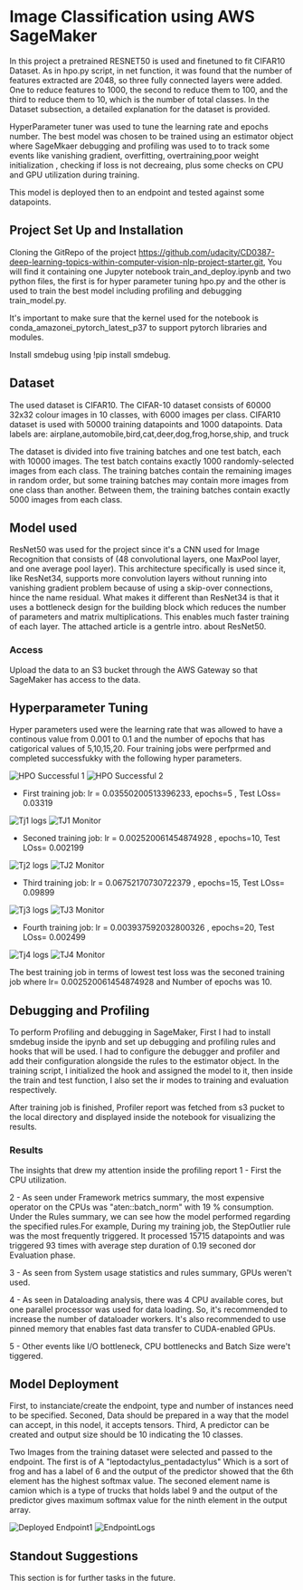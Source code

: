 # Image Classification using AWS SageMaker

In this project a pretrained RESNET50 is used and finetuned to fit CIFAR10 Dataset. As in hpo.py script, in net function, it was found that 
the number of features extracted are 2048, so three fully connected layers were added. One to reduce features to 1000, the second to reduce them to 100, and the third to reduce them to 10, which is the number of total classes. In the Dataset subsection, a detailed explanation for the dataset is provided.

HyperParameter tuner was used to tune the learning rate and epochs number. The best model was chosen to be trained using an estimator object where SageMkaer debugging and profiling was used to to track some events like vanishing gradient, overfitting, overtraining,poor weight initialization , checking if loss is not decreaing, plus some checks on CPU and GPU utilization during training.

This model is deployed  then to an endpoint and tested against some datapoints.

## Project Set Up and Installation

Cloning the GitRepo of the project https://github.com/udacity/CD0387-deep-learning-topics-within-computer-vision-nlp-project-starter.git, You will find it containing one Jupyter notebook train_and_deploy.ipynb and two python files, the first is for hyper parameter tuning hpo.py and the other is used to train the best model including profiling and debugging train_model.py.

It's important to make sure that the kernel used for the notebook is conda_amazonei_pytorch_latest_p37 to support pytorch libraries and modules.

Install smdebug using !pip install smdebug.

## Dataset
The used dataset is CIFAR10. The CIFAR-10 dataset consists of 60000 32x32 colour images in 10 classes, with 6000 images per class.
CIFAR10 dataset is used with 50000 training datapoints and 1000 datapoints.
Data labels are: airplane,automobile,bird,cat,deer,dog,frog,horse,ship, and truck

The dataset is divided into five training batches and one test batch, each with 10000 images. The test batch contains exactly 1000 randomly-selected images from each class. The training batches contain the remaining images in random order, but some training batches may contain more images from one class than another. Between them, the training batches contain exactly 5000 images from each class.

## Model used

ResNet50 was used for the project since it's a CNN used for Image Recognition that consists of (48 convolutional layers, one MaxPool layer, and one average pool layer). This architecture specifically is used since it, like ResNet34, supports more convolution layers without running into vanishing gradient problem because of using a skip-over connections, hince the name residual. What makes it different than ResNet34 is that it uses a bottleneck design for the building block which reduces the number of parameters and matrix multiplications. This enables much faster training of each layer. The attached article is a gentrle intro. about ResNet50.

### Access
Upload the data to an S3 bucket through the AWS Gateway so that SageMaker has access to the data. 

## Hyperparameter Tuning
Hyper parameters used were the learning rate that was allowed to have a continous value from 0.001 to 0.1 and the number of epochs that has catigorical values of 5,10,15,20. Four training jobs were perfprmed and completed successfukky with the following hyper parameters.



![HPO Successful 1](ScreenShots/HPO%20Successful%20.PNG)
![HPO Successful 2](ScreenShots/HPO%20Successful%204.PNG)

- First training job: lr = 0.03550200513396233, epochs=5 , Test LOss= 0.03319

![Tj1 logs](ScreenShots/t1logs.PNG)
![TJ1 Monitor](ScreenShots/t1%20monitor.PNG)


- Seconed training job: lr = 0.002520061454874928 , epochs=10,  Test LOss= 0.002199

![Tj2 logs](ScreenShots/t2logs.PNG)
![TJ2 Monitor](ScreenShots/t2%20monitor.PNG)


- Third training job: lr = 0.06752170730722379 , epochs=15, Test LOss= 0.09899

![Tj3 logs](ScreenShots/t3logs.PNG)
![TJ3 Monitor](ScreenShots/t3%20monitor.PNG)

 
- Fourth training job: lr = 0.003937592032800326 , epochs=20, Test LOss= 0.002499

![Tj4 logs](ScreenShots/t4logs.PNG)
![TJ4 Monitor](ScreenShots/t4%20monitor.PNG)


The best training job in terms of lowest test loss was the seconed training job where lr= 0.002520061454874928 and Number of epochs was 10.


## Debugging and Profiling

To perform Profiling and debugging in SageMaker, First I had to install smdebug inside the ipynb and set up debugging and profiling rules and hooks that will be used. I had to configure the debugger and profiler and add their configuration alongside the rules to the estimator object. In the training script, I initialized the hook and assigned the model to it, then inside the train and test function, I also set the ir modes to training and evaluation respectively.

After training job is finished, Profiler report was fetched from s3 pucket to the local directory and displayed inside the notebook for visualizing the results.

### Results

The insights that drew my attention inside the profiling report 
1 - First the CPU utilization. 

2 - As seen under Framework metrics summary, the most expensive operator on the CPUs was "aten::batch_norm" with 19 % consumption. Under the Rules summary, we can see how the model performed regarding the specified rules.For example, During my training job, the StepOutlier rule was the most frequently triggered. It processed 15715 datapoints and was triggered 93 times with average step duration of 0.19 seconed dor Evaluation phase.

3 - As seen from System usage statistics and rules summary, GPUs weren't used.

4 - As seen in Dataloading analysis, there was 4 CPU available cores, but one parallel processor was used for data loading. So, it's recommended to increase the number of dataloader workers. It's also recommended to use pinned memory that enables fast data transfer to CUDA-enabled GPUs.

5 - Other events like I/O bottleneck, CPU bottlenecks  and Batch Size were't tiggered.

## Model Deployment

First, to instanciate/create the endpoint, type and number of instances need to be specified.
Seconed, Data should be prepared in a way that the model can accept, in this nodel, it accepts tensors.
Third, A predictor can  be created and output size should be 10 indicating the 10 classes. 

Two Images from the training dataset were selected and passed to the endpoint. The first is of A "leptodactylus_pentadactylus" Which is a sort of frog and has a label of 6 and the output of the predictor showed that the 6th element has the highest softmax value. The seconed element name is camion which is a type of trucks that holds label 9 and the output of the predictor gives maximum softmax value for the ninth element in the output array. 

![Deployed Endpoint1](ScreenShots/Deployed%20Endpoint2.PNG)
![EndpointLogs](ScreenShots/EndpointLogs.PNG)

     
     
## Standout Suggestions
This section is for further tasks in the future.

